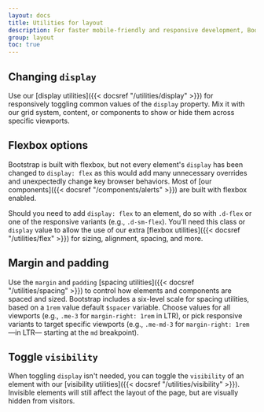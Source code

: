 ```yaml
---
layout: docs
title: Utilities for layout
description: For faster mobile-friendly and responsive development, Bootstrap includes dozens of utility classes for showing, hiding, aligning, and spacing content.
group: layout
toc: true
---
```


## Changing `display`

Use our [display utilities]({{< docsref "/utilities/display" >}}) for responsively toggling common values of the `display` property. Mix it with our grid system, content, or components to show or hide them across specific viewports.

## Flexbox options

Bootstrap is built with flexbox, but not every element's `display` has been changed to `display: flex` as this would add many unnecessary overrides and unexpectedly change key browser behaviors. Most of [our components]({{< docsref "/components/alerts" >}}) are built with flexbox enabled.

Should you need to add `display: flex` to an element, do so with `.d-flex` or one of the responsive variants (e.g., `.d-sm-flex`). You'll need this class or `display` value to allow the use of our extra [flexbox utilities]({{< docsref "/utilities/flex" >}}) for sizing, alignment, spacing, and more.

## Margin and padding

Use the `margin` and `padding` [spacing utilities]({{< docsref "/utilities/spacing" >}}) to control how elements and components are spaced and sized. Bootstrap includes a six-level scale for spacing utilities, based on a `1rem` value default `$spacer` variable. Choose values for all viewports (e.g., `.me-3` for `margin-right: 1rem` in LTR), or pick responsive variants to target specific viewports (e.g., `.me-md-3` for `margin-right: 1rem` —in LTR— starting at the `md` breakpoint).

## Toggle `visibility`

When toggling `display` isn't needed, you can toggle the `visibility` of an element with our [visibility utilities]({{< docsref "/utilities/visibility" >}}). Invisible elements will still affect the layout of the page, but are visually hidden from visitors.
